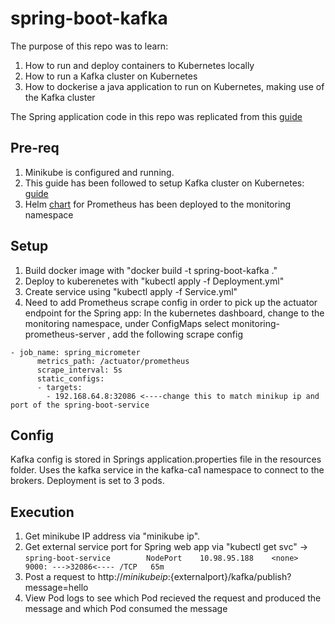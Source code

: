 # spring-boot-kafka

The purpose of this repo was to learn:

1. How to run and deploy containers to Kubernetes locally
2. How to run a Kafka cluster on Kubernetes
3. How to dockerise a java application to run on Kubernetes, making use of the Kafka cluster

The Spring application code in this repo was replicated from this [guide](https://www.confluent.io/blog/apache-kafka-spring-boot-application/)

## Pre-req
1. Minikube is configured and running.
2. This guide has been followed to setup Kafka cluster on Kubernetes: [guide](https://technology.amis.nl/2019/03/24/running-apache-kafka-on-minikube/)
3. Helm [chart](https://github.com/helm/charts/tree/master/stable/prometheus-operator) for Prometheus has been deployed to the monitoring namespace

## Setup
1. Build docker image with "docker build -t spring-boot-kafka ."
2. Deploy to kuberenetes with "kubectl apply -f Deployment.yml"
3. Create service using "kubectl apply -f Service.yml"
4. Need to add Prometheus scrape config in order to pick up the actuator endpoint for the Spring app: In the kubernetes dashboard, change to the monitoring namespace, under ConfigMaps select monitoring-prometheus-server , add the following scrape config 
```
- job_name: spring_micrometer
      metrics_path: /actuator/prometheus
      scrape_interval: 5s
      static_configs:
      - targets: 
        - 192.168.64.8:32086 <----change this to match minikup ip and port of the spring-boot-service
```

## Config
Kafka config is stored in Springs application.properties file in the resources folder. Uses the kafka service in the kafka-ca1 namespace to connect to the brokers.
Deployment is set to 3 pods.

## Execution
1. Get minikube IP address via "minikube ip".
2. Get external service port for Spring web app via "kubectl get svc" -> ```spring-boot-service        NodePort    10.98.95.188    <none>        9000: --->32086<---- /TCP   65m```
3. Post a request to http://${minikubeip}:${externalport}/kafka/publish?message=hello
4. View Pod logs to see which Pod recieved the request and produced the message and which Pod consumed the message
